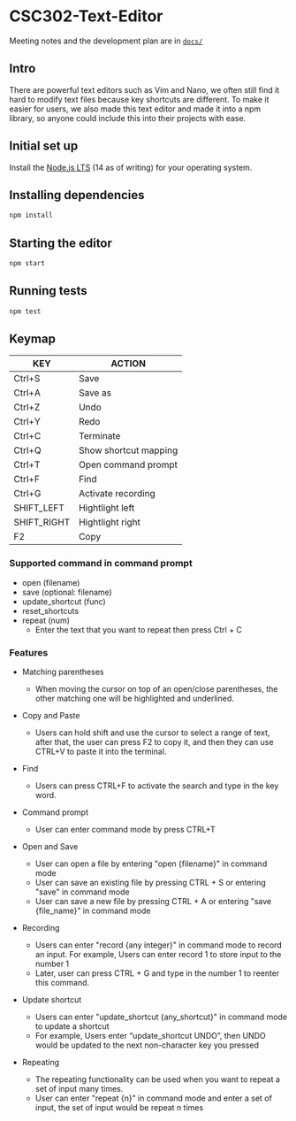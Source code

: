 # CSC302-Text-Editor

Meeting notes and the development plan are in [`docs/`](https://github.com/beijilang/CSC302-Text-Editor/tree/main/docs)

## Intro

There are powerful text editors such as Vim and Nano, we often still find it hard to modify text files because key shortcuts are different. To make it easier for users, we also made this text editor and made it into a npm library, so anyone could include this into their projects with ease.



## Initial set up

Install the [Node.js LTS](https://nodejs.org/en/download/) (14 as of writing) for your operating system.

## Installing dependencies

```bash
npm install
```

## Starting the editor

```bash
npm start
```

## Running tests

```bash
npm test
```

## Keymap

| KEY         | ACTION                |
| ----------- | --------------------- |
| Ctrl+S      | Save                  |
| Ctrl+A      | Save as               |
| Ctrl+Z      | Undo                  |
| Ctrl+Y      | Redo                  |
| Ctrl+C      | Terminate             |
| Ctrl+Q      | Show shortcut mapping |
| Ctrl+T      | Open command prompt   |
| Ctrl+F      | Find                  |
| Ctrl+G      | Activate recording    |
| SHIFT_LEFT  | Hightlight left       |
| SHIFT_RIGHT | Hightlight right      |
| F2          | Copy                  |

### Supported command in command prompt

- open (filename)
- save (optional: filename)
- update_shortcut (func)
- reset_shortcuts
- repeat (num)
  - Enter the text that you want to repeat then press Ctrl + C

### Features

- Matching parentheses

  - When moving the cursor on top of an open/close parentheses, the other matching one will be highlighted and underlined. 

- Copy and Paste 

  - Users can hold shift and use the cursor to select a range of text, after that, the user can press F2 to copy it, and then they can use CTRL+V to paste it into the terminal.

- Find

  - Users can press CTRL+F to activate the search and type in the key word.

- Command prompt

  - User can enter command mode by press CTRL+T

- Open and Save 

  - User can open a file by entering "open {filename}" in command mode
  - User can save an existing file by pressing CTRL + S or entering "save" in command mode
  - User can save a new file by pressing CTRL + A or entering "save {file_name}" in command mode

- Recording
  - Users can enter "record {any integer}" in command mode to record an input. For example, Users can enter record 1 to store input to the number 1
  - Later, user can press CTRL + G and type in the number 1 to reenter this command.

- Update shortcut

  - Users can enter "update_shortcut {any_shortcut}" in command mode to update a shortcut
  - For example, Users enter “update_shortcut UNDO”, then UNDO would be updated to the next non-character key you pressed

- Repeating

  - The repeating functionality can be used when you want to repeat a set of input many times.
  - User can enter "repeat {n}" in command mode and enter a set of input, the set of input would be repeat n times

  

  

